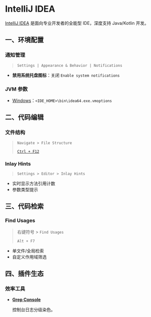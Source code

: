 # IntelliJ IDEA

[IntelliJ IDEA](https://www.jetbrains.com/zh-cn/idea/) 是面向专业开发者的全能型 IDE，深度支持 Java/Kotlin 开发。

## 一、环境配置

### 通知管理

> `Settings | Appearance & Behavior | Notifications`

- **禁用系统托盘图标**：关闭 `Enable system notifications`

### JVM 参数

- [Windows](https://www.jetbrains.com/help/idea/tuning-the-ide.html)：`<IDE_HOME>\bin\idea64.exe.vmoptions`

## 二、代码编辑

### 文件结构

> `Navigate > File Structure`
>
> [`Ctrl + F12`](https://www.jetbrains.com/help/idea/viewing-structure-of-a-source-file.html)

### Inlay Hints

> `Settings > Editor > Inlay Hints`

- 实时显示方法引用计数
- 参数类型提示

## 三、代码检索

### Find Usages

> 右键符号 > `Find Usages`
>
> `Alt + F7`

- 单文件/全局检索
- 自定义作用域筛选

## 四、插件生态

### 效率工具

- [**Grep Console**](https://github.com/krasa/GrepConsole)

  控制台日志分级染色。

